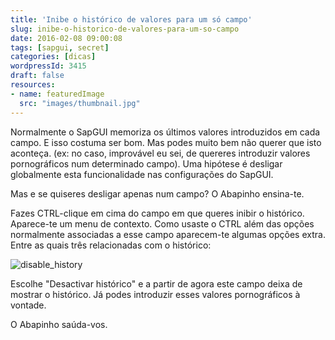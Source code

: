 ```yaml
---
title: 'Inibe o histórico de valores para um só campo'
slug: inibe-o-historico-de-valores-para-um-so-campo
date: 2016-02-08 09:00:08
tags: [sapgui, secret]
categories: [dicas]
wordpressId: 3415
draft: false
resources:
- name: featuredImage
  src: "images/thumbnail.jpg"
---
```

Normalmente o SapGUI memoriza os últimos valores introduzidos em cada campo. E isso costuma ser bom. Mas podes muito bem não querer que isto aconteça. (ex: no caso, improvável eu sei, de quereres introduzir valores pornográficos num determinado campo). Uma hipótese é desligar globalmente esta funcionalidade nas configurações do SapGUI.

Mas e se quiseres desligar apenas num campo? O Abapinho ensina-te.

<!--more-->

Fazes CTRL-clique em cima do campo em que queres inibir o histórico. Aparece-te um menu de contexto. Como usaste o CTRL além das opções normalmente associadas a esse campo aparecem-te algumas opções extra. Entre as quais três relacionadas com o histórico:

![disable_history][1]

Escolhe "Desactivar histórico" e a partir de agora este campo deixa de mostrar o histórico. Já podes introduzir esses valores pornográficos à vontade.

O Abapinho saúda-vos.

   [1]: images/disable_history.png
